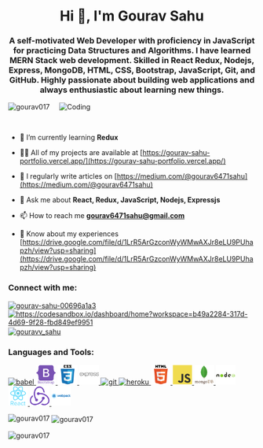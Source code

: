 <h1 align="center">Hi 👋, I'm Gourav Sahu</h1>
<h3 align="center">A self-motivated Web Developer with proficiency in JavaScript for practicing Data Structures and Algorithms. I have learned MERN Stack web development. Skilled in React Redux, Nodejs, Express, MongoDB, HTML, CSS, Bootstrap, JavaScript, Git, and GitHub. Highly passionate about building web applications and always enthusiastic about learning new things.</h3>

<img align="right" alt="Coding" width="400" src="https://cdn.dribbble.com/users/1162077/screenshots/3848914/programmer.gif"/>

<p align="left"> <img src="https://komarev.com/ghpvc/?username=gourav017&label=Profile%20views&color=0e75b6&style=flat" alt="gourav017" /> </p>

<p align="left"> <a href="https://twitter.com/" target="blank"><img src="https://img.shields.io/twitter/follow/?logo=twitter&style=for-the-badge" alt="" /></a> </p>

- 🌱 I’m currently learning **Redux**

- 👨‍💻 All of my projects are available at [https://gourav-sahu-portfolio.vercel.app/](https://gourav-sahu-portfolio.vercel.app/)

- 📝 I regularly write articles on [https://medium.com/@gourav6471sahu](https://medium.com/@gourav6471sahu)

- 💬 Ask me about **React, Redux, JavaScript, Nodejs, Expressjs**

- 📫 How to reach me **gourav6471sahu@gmail.com**

- 📄 Know about my experiences [https://drive.google.com/file/d/1LrR5ArGzconWyWMwAXJr8eLU9PUhapzh/view?usp=sharing](https://drive.google.com/file/d/1LrR5ArGzconWyWMwAXJr8eLU9PUhapzh/view?usp=sharing)

<h3 align="left">Connect with me:</h3>
<p align="left">
<a href="https://linkedin.com/in/gourav-sahu-00696a1a3" target="blank"><img align="center" src="https://raw.githubusercontent.com/rahuldkjain/github-profile-readme-generator/master/src/images/icons/Social/linked-in-alt.svg" alt="gourav-sahu-00696a1a3" height="30" width="40" /></a>
<a href="https://codesandbox.com/https://codesandbox.io/dashboard/home?workspace=b49a2284-317d-4d69-9f28-fbd849ef9951" target="blank"><img align="center" src="https://raw.githubusercontent.com/rahuldkjain/github-profile-readme-generator/master/src/images/icons/Social/codesandbox.svg" alt="https://codesandbox.io/dashboard/home?workspace=b49a2284-317d-4d69-9f28-fbd849ef9951" height="30" width="40" /></a>
<a href="https://instagram.com/gouravv_sahu" target="blank"><img align="center" src="https://raw.githubusercontent.com/rahuldkjain/github-profile-readme-generator/master/src/images/icons/Social/instagram.svg" alt="gouravv_sahu" height="30" width="40" /></a>
</p>

<h3 align="left">Languages and Tools:</h3>
<p align="left"> <a href="https://babeljs.io/" target="_blank" rel="noreferrer"> <img src="https://www.vectorlogo.zone/logos/babeljs/babeljs-icon.svg" alt="babel" width="40" height="40"/> </a> <a href="https://getbootstrap.com" target="_blank" rel="noreferrer"> <img src="https://raw.githubusercontent.com/devicons/devicon/master/icons/bootstrap/bootstrap-plain-wordmark.svg" alt="bootstrap" width="40" height="40"/> </a> <a href="https://www.w3schools.com/css/" target="_blank" rel="noreferrer"> <img src="https://raw.githubusercontent.com/devicons/devicon/master/icons/css3/css3-original-wordmark.svg" alt="css3" width="40" height="40"/> </a> <a href="https://expressjs.com" target="_blank" rel="noreferrer"> <img src="https://raw.githubusercontent.com/devicons/devicon/master/icons/express/express-original-wordmark.svg" alt="express" width="40" height="40"/> </a> <a href="https://git-scm.com/" target="_blank" rel="noreferrer"> <img src="https://www.vectorlogo.zone/logos/git-scm/git-scm-icon.svg" alt="git" width="40" height="40"/> </a> <a href="https://heroku.com" target="_blank" rel="noreferrer"> <img src="https://www.vectorlogo.zone/logos/heroku/heroku-icon.svg" alt="heroku" width="40" height="40"/> </a> <a href="https://www.w3.org/html/" target="_blank" rel="noreferrer"> <img src="https://raw.githubusercontent.com/devicons/devicon/master/icons/html5/html5-original-wordmark.svg" alt="html5" width="40" height="40"/> </a> <a href="https://developer.mozilla.org/en-US/docs/Web/JavaScript" target="_blank" rel="noreferrer"> <img src="https://raw.githubusercontent.com/devicons/devicon/master/icons/javascript/javascript-original.svg" alt="javascript" width="40" height="40"/> </a> <a href="https://www.mongodb.com/" target="_blank" rel="noreferrer"> <img src="https://raw.githubusercontent.com/devicons/devicon/master/icons/mongodb/mongodb-original-wordmark.svg" alt="mongodb" width="40" height="40"/> </a> <a href="https://nodejs.org" target="_blank" rel="noreferrer"> <img src="https://raw.githubusercontent.com/devicons/devicon/master/icons/nodejs/nodejs-original-wordmark.svg" alt="nodejs" width="40" height="40"/> </a> <a href="https://reactjs.org/" target="_blank" rel="noreferrer"> <img src="https://raw.githubusercontent.com/devicons/devicon/master/icons/react/react-original-wordmark.svg" alt="react" width="40" height="40"/> </a> <a href="https://redux.js.org" target="_blank" rel="noreferrer"> <img src="https://raw.githubusercontent.com/devicons/devicon/master/icons/redux/redux-original.svg" alt="redux" width="40" height="40"/> </a> <a href="https://webpack.js.org" target="_blank" rel="noreferrer"> <img src="https://raw.githubusercontent.com/devicons/devicon/d00d0969292a6569d45b06d3f350f463a0107b0d/icons/webpack/webpack-original-wordmark.svg" alt="webpack" width="40" height="40"/> </a> </p>

<p><img align="left" src="https://github-readme-stats.vercel.app/api/top-langs?username=gourav017&show_icons=true&locale=en&layout=compact" alt="gourav017" /></p>

<p>&nbsp;<img align="center" src="https://github-readme-stats.vercel.app/api?username=gourav017&show_icons=true&locale=en" alt="gourav017" /></p>

<p><img align="center" src="https://github-readme-streak-stats.herokuapp.com/?user=gourav017&" alt="gourav017" /></p>
